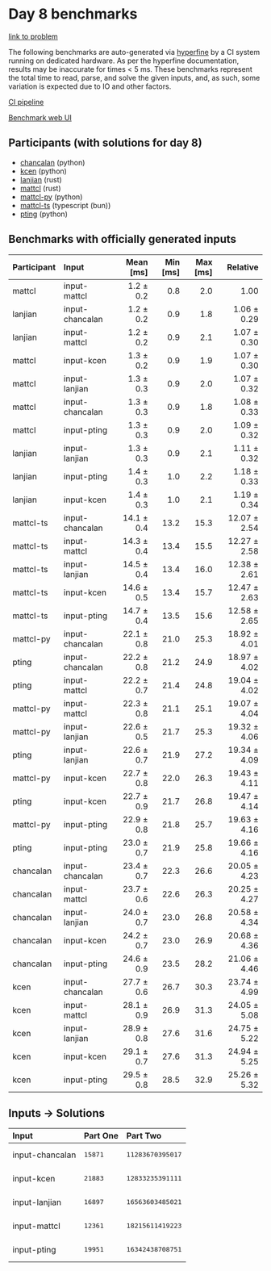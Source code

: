 # Day 8 benchmarks

[link to problem](https://adventofcode.com/2023/day/8)

The following benchmarks are auto-generated via
[hyperfine](https://github.com/sharkdp/hyperfine) by a CI system running on
dedicated hardware. As per the hyperfine documentation, results may be
inaccurate for times < 5 ms. These benchmarks represent the total time to read,
parse, and solve the given inputs, and, as such, some variation is expected due
to IO and other factors.

[CI pipeline](http://ci.papercode.net:8080/teams/main/pipelines/aoc2023)

[Benchmark web UI](https://aoc.ancalagon.black)


## Participants (with solutions for day 8)

- [chancalan](https://github.com/chancalan/aoc2023) (python)
- [kcen](https://github.com/kcen/aoc2023) (python)
- [lanjian](https://github.com/lanjian/aoc-2023) (rust)
- [mattcl](https://github.com/mattcl/aoc2023) (rust)
- [mattcl-py](https://github.com/mattcl/aoc2023-py) (python)
- [mattcl-ts](https://github.com/mattcl/aoc2023-js) (typescript (bun))
- [pting](https://github.com/pting/aoc2023) (python)


## Benchmarks with officially generated inputs

| Participant | Input | Mean [ms] | Min [ms] | Max [ms] | Relative |
|:---|:---|---:|---:|---:|---:|
| mattcl | input-mattcl | 1.2 ± 0.2 | 0.8 | 2.0 | 1.00 |
| lanjian | input-chancalan | 1.2 ± 0.2 | 0.9 | 1.8 | 1.06 ± 0.29 |
| lanjian | input-mattcl | 1.2 ± 0.2 | 0.9 | 2.1 | 1.07 ± 0.30 |
| mattcl | input-kcen | 1.3 ± 0.2 | 0.9 | 1.9 | 1.07 ± 0.30 |
| mattcl | input-lanjian | 1.3 ± 0.3 | 0.9 | 2.0 | 1.07 ± 0.32 |
| mattcl | input-chancalan | 1.3 ± 0.3 | 0.9 | 1.8 | 1.08 ± 0.33 |
| mattcl | input-pting | 1.3 ± 0.3 | 0.9 | 2.0 | 1.09 ± 0.32 |
| lanjian | input-lanjian | 1.3 ± 0.3 | 0.9 | 2.1 | 1.11 ± 0.32 |
| lanjian | input-pting | 1.4 ± 0.3 | 1.0 | 2.2 | 1.18 ± 0.33 |
| lanjian | input-kcen | 1.4 ± 0.3 | 1.0 | 2.1 | 1.19 ± 0.34 |
| mattcl-ts | input-chancalan | 14.1 ± 0.4 | 13.2 | 15.3 | 12.07 ± 2.54 |
| mattcl-ts | input-mattcl | 14.3 ± 0.4 | 13.4 | 15.5 | 12.27 ± 2.58 |
| mattcl-ts | input-lanjian | 14.5 ± 0.4 | 13.4 | 16.0 | 12.38 ± 2.61 |
| mattcl-ts | input-kcen | 14.6 ± 0.5 | 13.4 | 15.7 | 12.47 ± 2.63 |
| mattcl-ts | input-pting | 14.7 ± 0.4 | 13.5 | 15.6 | 12.58 ± 2.65 |
| mattcl-py | input-chancalan | 22.1 ± 0.8 | 21.0 | 25.3 | 18.92 ± 4.01 |
| pting | input-chancalan | 22.2 ± 0.8 | 21.2 | 24.9 | 18.97 ± 4.02 |
| pting | input-mattcl | 22.2 ± 0.7 | 21.4 | 24.8 | 19.04 ± 4.02 |
| mattcl-py | input-mattcl | 22.3 ± 0.8 | 21.1 | 25.1 | 19.07 ± 4.04 |
| mattcl-py | input-lanjian | 22.6 ± 0.5 | 21.7 | 25.3 | 19.32 ± 4.06 |
| pting | input-lanjian | 22.6 ± 0.7 | 21.9 | 27.2 | 19.34 ± 4.09 |
| mattcl-py | input-kcen | 22.7 ± 0.8 | 22.0 | 26.3 | 19.43 ± 4.11 |
| pting | input-kcen | 22.7 ± 0.9 | 21.7 | 26.8 | 19.47 ± 4.14 |
| mattcl-py | input-pting | 22.9 ± 0.8 | 21.8 | 25.7 | 19.63 ± 4.16 |
| pting | input-pting | 23.0 ± 0.7 | 21.9 | 25.8 | 19.66 ± 4.16 |
| chancalan | input-chancalan | 23.4 ± 0.7 | 22.3 | 26.6 | 20.05 ± 4.23 |
| chancalan | input-mattcl | 23.7 ± 0.6 | 22.6 | 26.3 | 20.25 ± 4.27 |
| chancalan | input-lanjian | 24.0 ± 0.7 | 23.0 | 26.8 | 20.58 ± 4.34 |
| chancalan | input-kcen | 24.2 ± 0.7 | 23.0 | 26.9 | 20.68 ± 4.36 |
| chancalan | input-pting | 24.6 ± 0.9 | 23.5 | 28.2 | 21.06 ± 4.46 |
| kcen | input-chancalan | 27.7 ± 0.6 | 26.7 | 30.3 | 23.74 ± 4.99 |
| kcen | input-mattcl | 28.1 ± 0.9 | 26.9 | 31.3 | 24.05 ± 5.08 |
| kcen | input-lanjian | 28.9 ± 0.8 | 27.6 | 31.6 | 24.75 ± 5.22 |
| kcen | input-kcen | 29.1 ± 0.7 | 27.6 | 31.3 | 24.94 ± 5.25 |
| kcen | input-pting | 29.5 ± 0.8 | 28.5 | 32.9 | 25.26 ± 5.32 |


## Inputs -> Solutions

| Input | Part One | Part Two |
|:---|:---|:---|
|input-chancalan|<pre>15871</pre>|<pre>11283670395017</pre>|
|input-kcen|<pre>21883</pre>|<pre>12833235391111</pre>|
|input-lanjian|<pre>16897</pre>|<pre>16563603485021</pre>|
|input-mattcl|<pre>12361</pre>|<pre>18215611419223</pre>|
|input-pting|<pre>19951</pre>|<pre>16342438708751</pre>|